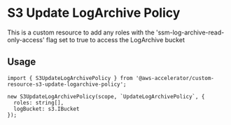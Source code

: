 # S3 Update LogArchive Policy

This is a custom resource to add any roles with the 'ssm-log-archive-read-only-access' flag set to true to access the LogArchive bucket

## Usage

    import { S3UpdateLogArchivePolicy } from '@aws-accelerator/custom-resource-s3-update-logarchive-policy';

    new S3UpdateLogArchivePolicy(scope, `UpdateLogArchivePolicy`, {
      roles: string[],
      logBucket: s3.IBucket
    });
